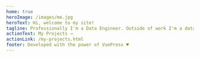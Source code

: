 ```yaml
---
home: true
heroImage: /images/me.jpg
heroText: Hi, welcome to my site!
tagline: Professionally I'm a Data Engineer. Outside of work I'm a data enthusiast who enjoys putting data to work. Check out some of my work below.
actionText: My Projects →
actionLink: /my-projects.html
footer: Developed with the power of VuePress ♥️
---
```



